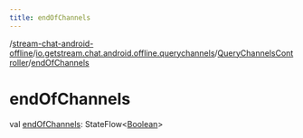 ```yaml
---
title: endOfChannels
---
```

/[stream-chat-android-offline](../../index.md)/[io.getstream.chat.android.offline.querychannels](../index.md)/[QueryChannelsController](index.md)/[endOfChannels](endOfChannels.md)  
  
  
  
# endOfChannels  
val [endOfChannels](endOfChannels.md): StateFlow&lt;[Boolean](https://kotlinlang.org/api/latest/jvm/stdlib/kotlin/-boolean/index.html)&gt;
